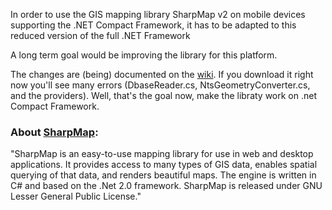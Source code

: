 In order to use the GIS mapping library SharpMap v2 on mobile devices supporting the .NET Compact Framework, it has to be adapted to this reduced version of the full .NET Framework

A long term goal would be improving the library for this platform.

The changes are (being) documented on the [wiki](PortingToSharpMap2.md). If you download it right now you'll see many errors (DbaseReader.cs, NtsGeometryConverter.cs, and the providers). Well, that's the goal now, make the libraty work on .net Compact Framework.

### About [SharpMap](http://www.codeplex.com/SharpMap): ###
"SharpMap is an easy-to-use mapping library for use in web and desktop applications. It provides access to many types of GIS data, enables spatial querying of that data, and renders beautiful maps. The engine is written in C# and based on the .Net 2.0 framework. SharpMap is released under GNU Lesser General Public License."